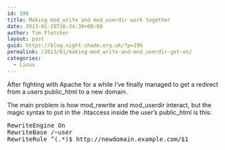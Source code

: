 ```yaml
---
id: 196
title: Making mod_write and mod_userdir work together
date: 2013-01-28T16:34:39+00:00
author: Tim Fletcher
layout: post
guid: https://blog.night-shade.org.uk/?p=196
permalink: /2013/01/making-mod_write-and-mod_userdir-get-on/
categories:
  - Linux
---
```

After fighting with Apache for a while I&#8217;ve finally managed to get a redirect from a users public_html to a new domain.

The main problem is how mod\_rewrite and mod\_userdir interact, but the magic syntax to put in the .htaccess inside the user&#8217;s public_html is this:

<pre>RewriteEngine On
RewriteBase /~user
RewriteRule ^(.*)$ http://newdomain.example.com/$1</pre>